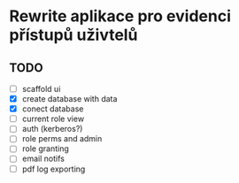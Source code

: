 # Rewrite aplikace pro evidenci přístupů uživtelů

## TODO
- [ ] scaffold ui
- [x] create database with data
- [x] conect database
- [ ] current role view
- [ ] auth (kerberos?)
- [ ] role perms and admin
- [ ] role granting
- [ ] email notifs
- [ ] pdf log exporting